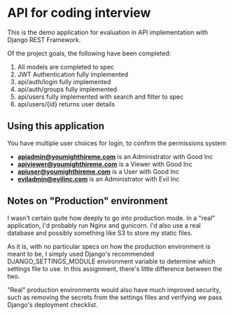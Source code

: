 # API for coding interview

This is the demo application for evaluation in API implementation with Django REST Framework.  

Of the project goals, the following have been completed:
1. All models are completed to spec
2. JWT Authentication fully implemented
3. api/auth/login fully implemented
4. api/auth/groups fully implemented
5. api/users fully implemented with search and filter to spec
6. api/users/{id} returns user details

## Using this application
You have multiple user choices for login, to confirm the permissions system
- **apiadmin@youmighthireme.com** is an Administrator with Good Inc
- **apiviewer@youmighthireme.com** is a Viewer with Good Inc
- **apiuser@youmighthireme.com** is a User with Good Inc
- **eviladmin@evilinc.com** is an Administrator with Evil Inc

## Notes on "Production" environment
I wasn't certain quite how deeply to go into production mode.  In a "real" application, I'd probably run Nginx and gunicorn.  I'd also use a real database and possibly something like S3 to store my static files.  

As it is, with no particular specs on how the production environment is meant to be, I simply used Django's recommended DJANGO_SETTINGS_MODULE environment variable to determine which settings file to use.  In this assignment, there's little difference between the two.

"Real" production environments would also have much improved security, such as removing the secrets from the settings files and verifying we pass Django's deployment checklist.
 